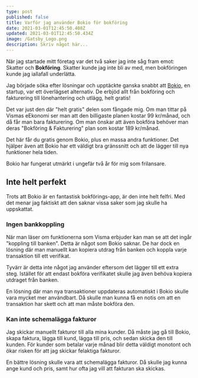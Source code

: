 ```yaml
---
type: post
published: false
title: Varför jag använder Bokio för bokföring
date: 2021-03-01T12:45:50.408Z
updated: 2021-03-01T12:45:50.434Z
image: /Gatsby_Logo.png
description: Skriv något här...
---
```

När jag startade mitt företag var det två saker jag inte såg fram emot: Skatter och **Bokföring**. Skatter kunde jag inte bli av med, men bokföringen kunde jag iallafall underlätta.

Jag började söka efter lösningar och upptäckte ganska snabbt att [Bokio](https://bokio.se), en startup, var ett överlägset alternativ. De erbjöd allt från bokföring och fakturering till lönehantering och utlägg, helt gratis!

Det var just den där "helt gratis" delen som fångade mig. Om man tittar på Vismas eEkonomi ser man att den billigaste planen kostar 99 kr/månad, och då får man bara fakturering. Om man önskar att även bokföra behöver man deras "Bokföring & Fakturering" plan som kostar 189 kr/månad.

Det här får du gratis genom Bokio, plus en massa andra funktioner. Det hjälper även att Bokio har ett väldigt bra gränssnitt och att de lägger till nya funktioner hela tiden.

Bokio har fungerat utmärkt i ungefär två år för mig som frilansare.

## Inte helt perfekt

Trots att Bokio är en fantastisk bokförings-app, är den inte helt felfri. Med det menar jag faktiskt att den saknar vissa saker som jag skulle ha uppskattat.

### Ingen bankkoppling

När man läser om funktionerna som Visma erbjuder kan man se att det ingår "koppling till banken". Detta är något som Bokio saknar. De har dock en lösning där man manuellt kan kopiera utdrag från banken och koppla varje transaktion till ett verifikat.

Tyvärr är detta inte något jag använder eftersom det lägger till ett extra steg. Istället för att endast bokföra verifikatet skulle jag även behöva kopiera utdraget från banken.

En lösning där man nya transaktioner uppdateras automatiskt i Bokio skulle vara mycket mer användbart. Då skulle man kunna få en notis om att en transaktion har skett och att man måste bokföra den.

### Kan inte schemalägga fakturor

Jag skickar manuellt fakturor till alla mina kunder. Då måste jag gå till Bokio, skapa faktura, lägga till kund, lägga till pris, och sedan skicka den till kunden. För kunder som betalar varje månad blir detta väldigt monotont och ökar risken för att jag skickar felaktiga fakturor.

En bättre lösning skulle vara att schemalägga fakturor. Då skulle jag kunna ange kund och pris, samt hur ofta jag vill att fakturan ska skickas.